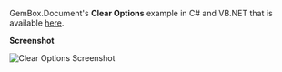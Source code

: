 GemBox.Document's **Clear Options** example in C# and VB.NET that is available [here](https://www.gemboxsoftware.com/document/examples/mail-merge-clear-options/905).

**Screenshot**

![Clear Options Screenshot](https://www.gemboxsoftware.com/Document/Examples/Content/MailMerge/ClearOptions/MergeClearOptions.png)